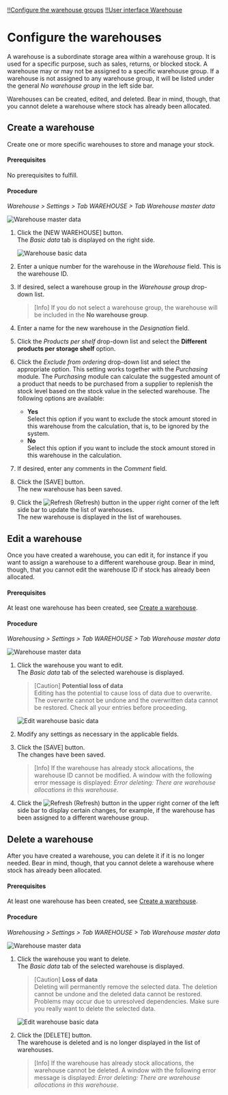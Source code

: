 [!!Configure the warehouse groups](./01_ConfigureWarehouseGroups.md)
[!!User interface Warehouse](../UserInterface/03a_Warehouse.md)

# Configure the warehouses

A warehouse is a subordinate storage area within a warehouse group. It is used for a specific purpose, such as sales, returns, or blocked stock. A warehouse may or may not be assigned to a specific warehouse group. If a warehouse is not assigned to any warehouse group, it will be listed under the general *No warehouse group* in the left side bar.

Warehouses can be created, edited, and deleted. Bear in mind, though, that you cannot delete a warehouse where stock has already been allocated.

[comment]: <> (Julian: Gibt es eigentlich einen speziellen Grund, warum ich ein Warehouse keiner Warehouse group zuordnen sollte? Was hat das für Auswirkungen?)


## Create a warehouse

Create one or more specific warehouses to store and manage your stock.

#### Prerequisites

No prerequisites to fulfill.

#### Procedure

*Warehouse > Settings > Tab WAREHOUSE > Tab Warehouse master data*

![Warehouse master data](../../Assets/Screenshots/RetailSuiteWarehousing/Settings/Warehouse/WarehouseMasterData/WarehouseMasterData.png "[Warehouse master data]")

1. Click the [NEW WAREHOUSE] button.   
    The *Basic data* tab is displayed on the right side.

     ![Warehouse basic data](../../Assets/Screenshots/RetailSuiteWarehousing/Settings/Warehouse/WarehouseMasterData/WarehouseBasicData.png "[Warehouse basic data]")

2. Enter a unique number for the warehouse in the *Warehouse* field. This is the warehouse ID.

3. If desired, select a warehouse group in the *Warehouse group* drop-down list.  
    
    > [Info] If you do not select a warehouse group, the warehouse will be included in the **No warehouse group**.

4. Enter a name for the new warehouse in the *Designation* field.

5. Click the *Products per shelf* drop-down list and select the **Different products per storage shelf** option.  
        
[comment]: <> (One product per storage shelf ignorieren; aktuell bei keinem Kunden benutzt und und Probleme beim Anlegen der Lagerfächer. Warehouse planning can be ignored, as it is no longer developed and has no effect.)

6. Click the *Exclude from ordering* drop-down list and select the appropriate option. This setting works together with the *Purchasing* module. The *Purchasing* module can calculate the suggested amount of a product that needs to be purchased from a supplier to replenish the stock level based on the stock value in the selected warehouse. The following options are available: 

    - **Yes**  
        Select this option if you want to exclude the stock amount stored in this warehouse from the calculation, that is, to be ignored by the system.
    - **No**   
        Select this option if you want to include the stock amount stored in this warehouse in the calculation.
   
7. If desired, enter any comments in the *Comment* field.

8. Click the [SAVE] button.  
    The new warehouse has been saved.
    
9. Click the ![Refresh](../../Assets/Icons/Refresh01.png "[Refresh Icon]") (Refresh) button in the upper right corner of the left side bar to update the list of warehouses.   
    The new warehouse is displayed in the list of warehouses.



## Edit a warehouse

Once you have created a warehouse, you can edit it, for instance if you want to assign a warehouse to a different warehouse group. Bear in mind, though, that you cannot edit the warehouse ID if stock has already been allocated.

#### Prerequisites

At least one warehouse has been created, see [Create a warehouse](#create-a-warehouse).

#### Procedure

*Warehousing > Settings > Tab WAREHOUSE > Tab Warehouse master data*

![Warehouse master data](../../Assets/Screenshots/RetailSuiteWarehousing/Settings/Warehouse/WarehouseMasterData/WarehouseMasterData.png "[Warehouse master data]")

1. Click the warehouse you want to edit.  
    The *Basic data* tab of the selected warehouse is displayed.

    > [Caution] **Potential loss of data**   
    Editing has the potential to cause loss of data due to overwrite. The overwrite cannot be undone and the overwritten data cannot be restored. Check all your entries before proceeding.

    ![Edit warehouse basic data](../../Assets/Screenshots/RetailSuiteWarehousing/Settings/Warehouse/WarehouseMasterData/EditWarehouseBasicData.png "[Edit warehouse basic data]")

2. Modify any settings as necessary in the applicable fields.  

3. Click the [SAVE] button.  
    The changes have been saved.

    > [Info] If the warehouse has already stock allocations, the warehouse ID cannot be modified. A window with the following error message is displayed: *Error deleting: There are warehouse allocations in this warehouse*. 

4. Click the ![Refresh](../../Assets/Icons/Refresh01.png "[Refresh Icon]") (Refresh) button in the upper right corner of the left side bar to display certain changes, for example, if the warehouse has been assigned to a different warehouse group.   
    


## Delete a warehouse

After you have created a warehouse, you can delete it if it is no longer needed. Bear in mind, though, that you cannot delete a warehouse where stock has already been allocated.

#### Prerequisites

At least one warehouse has been created, see [Create a warehouse](#create-a-warehouse).

#### Procedure

*Warehousing > Settings > Tab WAREHOUSE > Tab Warehouse master data*

![Warehouse master data](../../Assets/Screenshots/RetailSuiteWarehousing/Settings/Warehouse/WarehouseMasterData/WarehouseMasterData.png "[Warehouse master data]")

1. Click the warehouse you want to delete.  
    The *Basic data* tab of the selected warehouse is displayed.

    > [Caution] **Loss of data**  
    Deleting will permanently remove the selected data. The deletion cannot be undone and the deleted data cannot be restored. Problems may occur due to unresolved dependencies. Make sure you really want to delete the selected data.

    ![Edit warehouse basic data](../../Assets/Screenshots/RetailSuiteWarehousing/Settings/Warehouse/WarehouseMasterData/EditWarehouseBasicData.png "[Edit warehouse basic data]")
    
2. Click the [DELETE] button.  
    The warehouse is deleted and is no longer displayed in the list of warehouses.
    
    > [Info] If the warehouse has already stock allocations, the warehouse cannot be deleted. A window with the following error message is displayed: *Error deleting: There are warehouse allocations in this warehouse*. 

